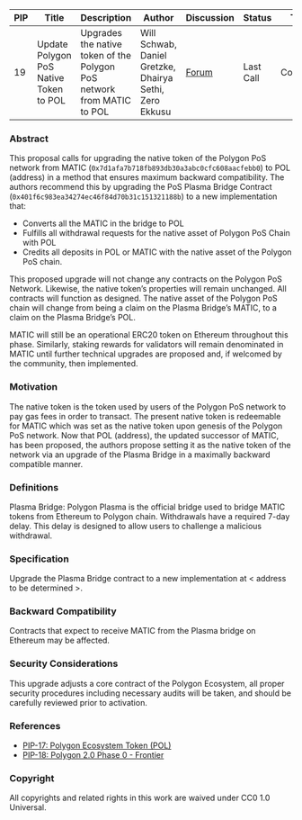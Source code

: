 | PIP| Title| Description| Author| Discussion | Status | Type | Date|
|-|-|-|-|-|-|-|-|
| 19 | Update Polygon PoS Native Token to POL| Upgrades the native token of the Polygon PoS network from MATIC to POL |Will Schwab, Daniel Gretzke, Dhairya Sethi, Zero Ekkusu| [Forum](https://forum.polygon.technology/t/pip-19-update-polygon-pos-native-token-to-pol/12914)| Last Call | Contracts | 2023-09-14 |**

    

### Abstract

This proposal calls for upgrading the native token of the Polygon PoS network from MATIC (`0x7d1afa7b718fb893db30a3abc0cfc608aacfebb0`) to POL (address) in a method that ensures maximum backward compatibility. The authors recommend this by upgrading the PoS Plasma Bridge Contract (`0x401f6c983ea34274ec46f84d70b31c151321188b`) to a new implementation that:

-   Converts all the MATIC in the bridge to POL 
-   Fulfills all withdrawal requests for the native asset of Polygon PoS Chain with POL 
-   Credits all deposits in POL or MATIC with the native asset of the Polygon PoS chain.

This proposed upgrade will not change any contracts on the Polygon PoS Network. Likewise, the native token’s properties will remain unchanged. All contracts will function as designed. The native asset of the Polygon PoS chain will change from being a claim on the Plasma Bridge’s MATIC, to a claim on the Plasma Bridge’s POL.

  

MATIC will still be an operational ERC20 token on Ethereum throughout this phase. Similarly, staking rewards for validators will remain denominated in MATIC until further technical upgrades are proposed and, if welcomed by the community, then implemented.

### Motivation

The native token is the token used by users of the Polygon PoS network to pay gas fees in order to transact. The present native token is redeemable for MATIC which was set as the native token upon genesis of the Polygon PoS network. Now that POL (address), the updated successor of MATIC, has been proposed, the authors propose setting it as the native token of the network via an upgrade of the Plasma Bridge in a maximally backward compatible manner.

### Definitions

Plasma Bridge: Polygon Plasma is the official bridge used to bridge MATIC tokens from Ethereum to Polygon chain. Withdrawals have a required 7-day delay. This delay is designed to allow users to challenge a malicious withdrawal.

### Specification

Upgrade the Plasma Bridge contract to a new implementation at < address to be determined >.

### Backward Compatibility

Contracts that expect to receive MATIC from the Plasma bridge on Ethereum may be affected. 

### Security Considerations

This upgrade adjusts a core contract of the Polygon Ecosystem, all proper security procedures including necessary audits will be taken, and should be carefully reviewed prior to activation.
 
### References

-   [PIP-17: Polygon Ecosystem Token (POL)](https://github.com/maticnetwork/Polygon-Improvement-Proposals/blob/main/PIPs/PIP-17.md)
-   [PIP-18: Polygon 2.0 Phase 0 - Frontier](https://github.com/maticnetwork/Polygon-Improvement-Proposals/blob/main/PIPs/PIP-18.md)
    
### Copyright

All copyrights and related rights in this work are waived under CC0 1.0 Universal.
